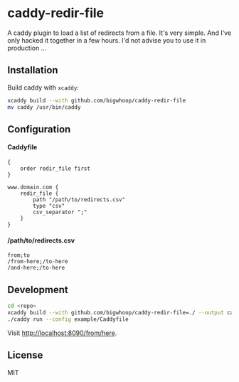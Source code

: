# caddy-redir-file

A caddy plugin to load a list of redirects from a file.
It's very simple. And I've only hacked it together in a few hours.
I'd not advise you to use it in production ...

## Installation

Build caddy with `xcaddy`:

```bash
xcaddy build --with github.com/bigwhoop/caddy-redir-file
mv caddy /usr/bin/caddy 
```

## Configuration

#### Caddyfile
```
{
    order redir_file first
}

www.domain.com {
    redir_file {
        path "/path/to/redirects.csv"
        type "csv"
        csv_separator ";"
    }
}
```

#### /path/to/redirects.csv
```
from;to
/from-here;/to-here
/and-here;/to-here
```

## Development

```bash
cd <repo>
xcaddy build --with github.com/bigwhoop/caddy-redir-file=./ --output caddy
./caddy run --config example/Caddyfile
```

Visit [http://localhost:8090/from/here](http://localhost:8090/from/here). 

## License

MIT